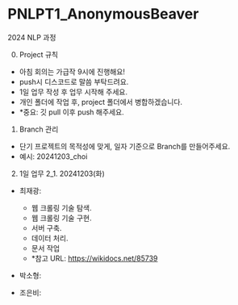 # PNLPT1_AnonymousBeaver

2024 NLP 과정

0. Project 규칙

- 아침 회의는 가급작 9시에 진행해요!
- push시 디스코드로 말씀 부탁드려요.
- 1일 업무 작성 후 업무 시작해 주세요.
- 개인 폴더에 작업 후, project 폴더에서 병합하겠습니다.
- \*중요: 깃 pull 이후 push 해주세요.

1. Branch 관리

- 단기 프로젝트의 목적성에 맞게, 일자 기준으로 Branch를 만들어주세요.
- 예시: 20241203_choi

2. 1일 업무
   2_1. 20241203(화)

- 최재광:

  - 웹 크롤링 기술 탐색.
  - 웹 크롤링 기술 구현.
  - 서버 구축.
  - 데이터 처리.
  - 문서 작업
  - \*참고 URL: https://wikidocs.net/85739

- 박소형:
- 조은비:
